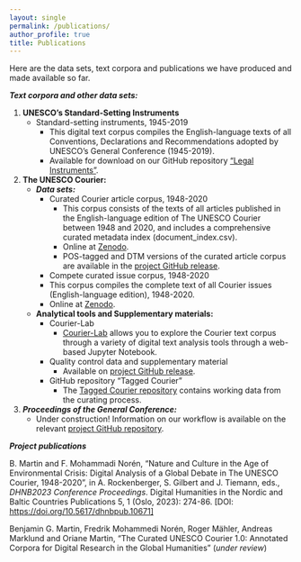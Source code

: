 ```yaml
---
layout: single
permalink: /publications/
author_profile: true
title: Publications
---
```

Here are the data sets, text corpora and publications we have produced and made available so far. 

***Text corpora and other data sets:***

1. **UNESCO’s Standard-Setting Instruments**
   - Standard-setting instruments, 1945-2019
     - This digital text corpus compiles the English-language texts of all Conventions, Declarations and Recommendations adopted by UNESCO’s General Conference (1945-2019).
     -  Available for download on our GitHub repository [“Legal Instruments”]( https://github.com/inidun/legal_instruments).
2. **The UNESCO Courier:**
   - ***Data sets:***
     - Curated Courier article corpus, 1948-2020 
       - This corpus consists of the texts of all articles published in the English-language edition of The UNESCO Courier between 1948 and 2020, and includes a comprehensive curated metadata index (document_index.csv).
       - Online at [Zenodo](https://zenodo.org/records/10083490).
       - POS-tagged and DTM versions of the curated article corpus are available in the [project GitHub release](https://github.com/inidun/curated_courier/releases/tag/0.3).
     - Compete curated issue corpus, 1948-2020
     - This corpus compiles the complete text of all Courier issues (English-language edition), 1948-2020.
     - Online at [Zenodo](https://zenodo.org/records/10083490).
   - **Analytical tools and Supplementary materials:**
     - Courier-Lab
       - [Courier-Lab]( https://inidun.github.io/courier-lab/lab/index.html) allows you to explore the Courier text corpus through a variety of digital text analysis tools through a web-based Jupyter Notebook.
     - Quality control data and supplementary material
       - Available on [project GitHub release](https://github.com/inidun/curated_courier/releases/tag/0.3).
     - GitHub repository “Tagged Courier”
       - The [Tagged Courier repository](https://github.com/inidun/tagged_courier) contains working data from the curating process.
3. ***Proceedings of the General Conference:***
   - Under construction! Information on our workflow is available on the relevant [project GitHub repository](https://github.com/inidun/proceedings_ml).


***Project publications***

B. Martin and F. Mohammadi Norén, “Nature and Culture in the Age of Environmental Crisis: Digital Analysis of a Global Debate in The UNESCO Courier, 1948-2020”, in A. Rockenberger, S. Gilbert and J. Tiemann, eds., *DHNB2023 Conference Proceedings*. Digital Humanities in the Nordic and Baltic Countries Publications 5, 1 (Oslo, 2023): 274-86. [DOI: https://doi.org/10.5617/dhnbpub.10671]

Benjamin G. Martin, Fredrik Mohammedi Norén, Roger Mähler, Andreas Marklund and Oriane Martin, “The Curated UNESCO Courier 1.0: Annotated Corpora for Digital Research in the Global Humanities” (*under review*)